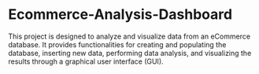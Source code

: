 # Ecommerce-Analysis-Dashboard
This project is designed to analyze and visualize data from an eCommerce database. It provides functionalities for creating and populating the database, inserting new data, performing data analysis, and visualizing the results through a graphical user interface (GUI).

